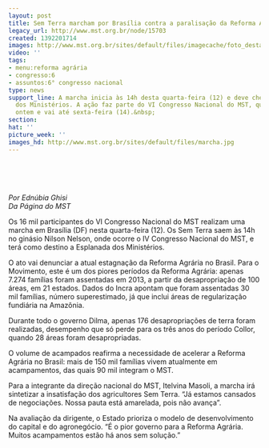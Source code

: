 ```yaml
---
layout: post
title: Sem Terra marcham por Brasília contra a paralisação da Reforma Agrária
legacy_url: http://www.mst.org.br/node/15703
created: 1392201714
images: http://www.mst.org.br/sites/default/files/imagecache/foto_destaque/marcha.jpg
video: ''
tags:
- menu:reforma agrária
- congresso:6
- assuntos:6° congresso nacional
type: news
support_line: A marcha inicia às 14h desta quarta-feira (12) e deve chegar à Esplanada
  dos Ministérios. A ação faz parte do VI Congresso Nacional do MST, que teve início
  ontem e vai até sexta-feira (14).&nbsp;
section: 
hat: ''
picture_week: ''
images_hd: http://www.mst.org.br/sites/default/files/marcha.jpg
---
```

<p><img style="margin: 10px;" src="http://www.mst.org.br/sites/default/files/marcha_0.jpg" alt=""></p><p><em><br></em></p><p><em>Por Ednúbia Ghisi<br>Da Página do MST</em></p><p>Os 16 mil participantes do VI Congresso Nacional do MST realizam uma marcha em Brasília (DF) nesta quarta-feira (12). Os Sem Terra saem às 14h no ginásio Nilson Nelson, onde ocorre o IV Congresso Nacional do MST, e terá como destino a Esplanada dos Ministérios.</p><p>O ato vai denunciar a atual estagnação da Reforma Agrária no Brasil. Para o Movimento, este é um dos piores períodos da Reforma Agrária: apenas 7.274 famílias foram assentadas em 2013, a partir da desapropriação de 100 áreas, em 21 estados. Dados do Incra apontam que foram assentadas 30 mil famílias, número superestimado, já que inclui áreas de regularização fundiária na Amazônia.&nbsp;</p><p>Durante todo o governo Dilma, apenas 176 desapropriações de terra foram realizadas, desempenho que só perde para os três anos do período Collor, quando 28 áreas foram desapropriadas.</p><p>O volume de acampados reafirma a necessidade de acelerar a Reforma Agrária no Brasil: mais de 150 mil famílias vivem atualmente em acampamentos, das quais 90 mil integram o MST.&nbsp;</p><p>Para a integrante da direção nacional do MST, Itelvina Masoli, a marcha irá sintetizar a insatisfação dos agricultores Sem Terra. “Já estamos cansados de negociações. Nossa pauta está amarelada, pois não avança”.&nbsp;</p><p>Na avaliação da dirigente, o Estado prioriza o modelo de desenvolvimento do capital e do agronegócio. “É o pior governo para a Reforma Agrária. Muitos acampamentos estão há anos sem solução.”&nbsp;</p><p>&nbsp;</p><div>&nbsp;</div>
